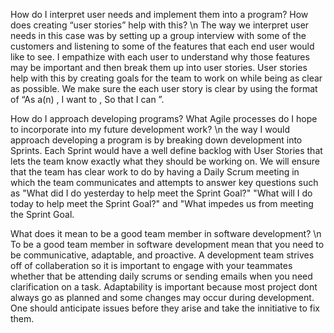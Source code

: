 How do I interpret user needs and implement them into a program? How does creating “user stories” help with this? \n
  The way we interpret user needs in this case was by setting up a group interview with some of the customers and listening to some of the features that each end user would like to see. I empathize with each user 
  to understand why those features may be important and then break them up into user stories. User stories help with this by creating goals for the team to work on while being as clear as possible. We make sure the
  each user story is clear by using the format of “As a(n) <type of user>, I want to <perform some task>, So that I can <achieve some goal>”.
  
How do I approach developing programs? What Agile processes do I hope to incorporate into my future development work? \n
  the way I would approach developing a program is by breaking down development into Sprints. Each Sprint would have a well define backlog with User Stories that lets the team know exactly what they should be working on.
  We will ensure that the team has clear work to do by having a Daily Scrum meeting in which the team communicates and attempts to answer key questions such as "What did I do yesterday to help meet the Sprint Goal?" 
  "What will I do today to help meet the Sprint Goal?" and "What impedes us from meeting the Sprint Goal.

What does it mean to be a good team member in software development? \n
  To be a good team member in software development mean that you need to be communicative, adaptable, and proactive. A development team strives off of collaberation so it is important to engage with your teammates whether 
  that be attending daily scrums or sending emails when you need clarification on a task. Adaptability is important because most project dont always go as planned and some changes may occur during development. One should
  anticipate issues before they arise and take the innitiative to fix them.
